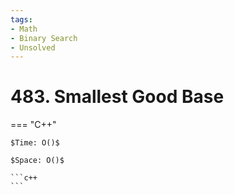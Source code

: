 ```yaml
---
tags:
- Math
- Binary Search
- Unsolved
---
```



# 483. Smallest Good Base

=== "C++"

    $Time: O()$

    $Space: O()$

    ```c++
    ```